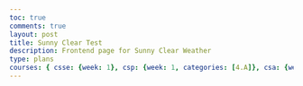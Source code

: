 ```yaml
---
toc: true
comments: true
layout: post
title: Sunny Clear Test
description: Frontend page for Sunny Clear Weather
type: plans
courses: { csse: {week: 1}, csp: {week: 1, categories: [4.A]}, csa: {week: 0} }
---
```


